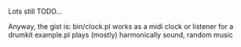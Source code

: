 Lots still TODO...

Anyway, the gist is: bin/clock.pl works as a midi clock or listener for a drumkit
                     example.pl   plays (mostly) harmonically sound, random music

